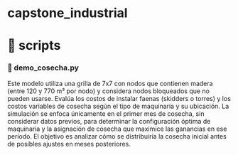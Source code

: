 # capstone_industrial


# :file_folder: scripts

### :page_facing_up: demo_cosecha.py

Este modelo utiliza una grilla de 7x7 con nodos que contienen madera (entre 120 y 770 m³ por nodo) y considera nodos bloqueados que no pueden usarse. Evalúa los costos de instalar faenas (skidders o torres) y los costos variables de cosecha según el tipo de maquinaria y su ubicación. La simulación se enfoca únicamente en el primer mes de cosecha, sin considerar datos previos, para determinar la configuración óptima de maquinaria y la asignación de cosecha que maximice las ganancias en ese período. El objetivo es analizar cómo se distribuiría la cosecha inicial antes de posibles ajustes en meses posteriores.